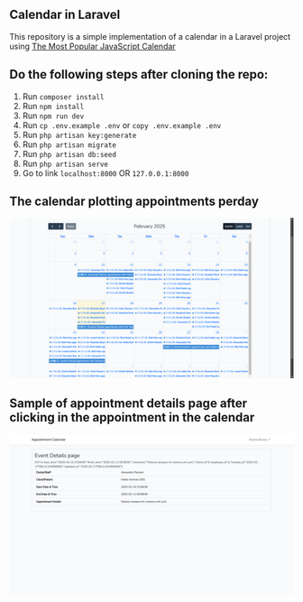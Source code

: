 ## Calendar in Laravel

This repository is a simple implementation of a calendar in a Laravel project using [The Most Popular JavaScript Calendar](https://fullcalendar.io/)

## Do the following steps after cloning the repo:

1. Run `composer install`
2. Run `npm install`
3. Run `npm run dev`
4. Run `cp .env.example .env` or `copy .env.example .env`
5. Run `php artisan key:generate`
6. Run `php artisan migrate`
7. Run `php artisan db:seed`
8. Run `php artisan serve`
9. Go to link `localhost:8000` OR `127.0.0.1:8000`

## The calendar plotting appointments perday
![The Calendar](image.png)

## Sample of appointment details page after clicking in the appointment in the calendar
![Appointme datails](image-1.png)
